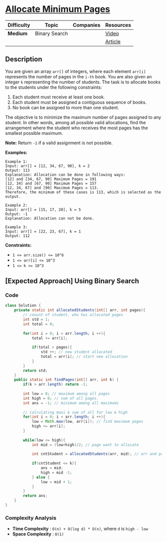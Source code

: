 # [Allocate Minimum Pages](https://www.geeksforgeeks.org/problems/allocate-minimum-number-of-pages0937/1)

| Difficulty | Topic         | Companies | Resources   |
| ---------- | ------------- | --------- | ----------- |
| **Medium** | Binary Search |           | [Video](https://youtu.be/gYmWHvRHu-s) |
|            |               |           | [Article](https://www.geeksforgeeks.org/allocate-minimum-number-pages/) |

## Description
You are given an array `arr[]` of integers, where each element `arr[i]` represents the number of pages in the `i-th` book. You are also given an integer `k` representing the number of students. The task is to allocate books to the students under the following constraints:

1. Each student must receive at least one book.
2. Each student must be assigned a contiguous sequence of books.
3. No book can be assigned to more than one student.

The objective is to minimize the maximum number of pages assigned to any student. In other words, among all possible valid allocations, find the arrangement where the student who receives the most pages has the smallest possible maximum.

**Note:** Return `-1` if a valid assignment is not possible.

**Examples:**
```
Example 1:
Input: arr[] = [12, 34, 67, 90], k = 2
Output: 113
Explanation: Allocation can be done in following ways:
[12] and [34, 67, 90] Maximum Pages = 191
[12, 34] and [67, 90] Maximum Pages = 157
[12, 34, 67] and [90] Maximum Pages = 113.
Therefore, the minimum of these cases is 113, which is selected as the output.
```

```
Example 2:
Input: arr[] = [15, 17, 20], k = 5
Output: -1
Explanation: Allocation can not be done.
```

```
Example 3:
Input: arr[] = [22, 23, 67], k = 1
Output: 112
```

**Constraints:**
- `1 <= arr.size() <= 10^6`
- `1 <= arr[i] <= 10^3`
- `1 <= k <= 10^3`


## [Expected Approach] Using Binary Search

### Code
```java
class Solution {
    private static int allocatedStudents(int[] arr, int pages){
        // conunt of student, who has allocated pages
        int std = 1; 
        int total = 0; 
        
        for(int i = 0; i < arr.length; i ++){
            total += arr[i];
            
            if(total > pages){
                std ++; // new student allocated
                total = arr[i]; // start new allocation
            }
        }
        return std; 
    }
    public static int findPages(int[] arr, int k) {
        if(k > arr.length) return -1;
        
        int low = 0; // maximum among all pages
        int high = 0; // sum of all pages. 
        int ans = -1; // minimum among all maximums
        
        // calculating maxi & sum of all for low & high
        for(int i = 0; i < arr.length; i ++){
            low = Math.max(low, arr[i]); // find maximum pages
            high += arr[i];
        }
        
        while(low <= high){
            int mid = (low+high)/2; // page want to allocate
            
            int cntStudent = allocatedStudents(arr, mid); // arr and pages 
            
            if(cntStudent <= k){
                ans = mid; 
                high = mid -1;
            } else {
                low = mid + 1;
            }
        }
        return ans;
    }
}
```

### Complexity Analysis

- **Time Complexity** : `O(n) + O(log d) * O(n)`, where `d` is `high - low`
- **Space Complexity** : `O(1)`